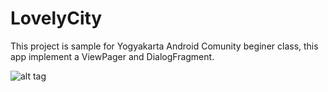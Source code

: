 # LovelyCity

This project is sample for Yogyakarta Android Comunity beginer class, this app implement a ViewPager and DialogFragment.


![alt tag](https://github.com/ar-android/LovelyCity/raw/master/lovely_city_onboarding.png)
